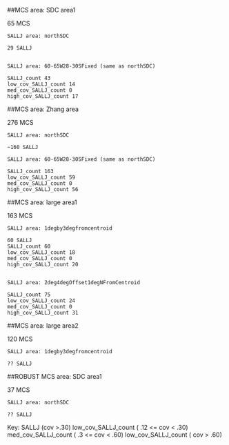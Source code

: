 ##MCS area: SDC area1

65 MCS
 
	SALLJ area: northSDC

	29 SALLJ


	SALLJ area: 60-65W28-30SFixed (same as northSDC)

	SALLJ_count 43
	low_cov_SALLJ_count 14
	med_cov_SALLJ_count 0
	high_cov_SALLJ_count 17


##MCS area: Zhang area

276 MCS

	SALLJ area: northSDC

	~160 SALLJ

	SALLJ area: 60-65W28-30SFixed (same as northSDC)

	SALLJ_count 163
	low_cov_SALLJ_count 59
	med_cov_SALLJ_count 0
	high_cov_SALLJ_count 56


##MCS area: large area1

163 MCS

	SALLJ area: 1degby3degfromcentroid

	60 SALLJ
	SALLJ_count 60
	low_cov_SALLJ_count 18
	med_cov_SALLJ_count 0
	high_cov_SALLJ_count 20


	SALLJ area: 2deg4degOffset1degNFromCentroid

	SALLJ_count 75
	low_cov_SALLJ_count 24
	med_cov_SALLJ_count 0
	high_cov_SALLJ_count 31


##MCS area: large area2

120 MCS

	SALLJ area: 1degby3degfromcentroid

	?? SALLJ


##ROBUST MCS area: SDC area1 

37 MCS

	SALLJ area: northSDC

	?? SALLJ



Key:
SALLJ (cov >.30)
low_cov_SALLJ_count ( .12 <= cov < .30)
med_cov_SALLJ_count ( .3 <= cov < .60)
low_cov_SALLJ_count ( cov > .60)